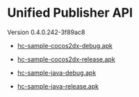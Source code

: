 # Unified Publisher API 

 Version 0.4.0.242-3f89ac8

* [hc-sample-cocos2dx-debug.apk](https://honeycomb-bucket.s3.amazonaws.com/hc-sample-cocos2dx-debug.apk?AWSAccessKeyId=AKIAIGXRM4NA6YIFQINA&Signature=%2F2KCkwVPDjYb0sDYKSRcl6XFBxo%3D&Expires=1442320308)

* [hc-sample-cocos2dx-release.apk](https://honeycomb-bucket.s3.amazonaws.com/hc-sample-cocos2dx-release.apk?Signature=GXC9BZy%2BOAawF7Mt%2BVmJFMldEKM%3D&AWSAccessKeyId=AKIAIGXRM4NA6YIFQINA&Expires=1442320375)

* [hc-sample-java-debug.apk](https://honeycomb-bucket.s3.amazonaws.com/hc-sample-java-debug.apk?Signature=9os7z1rUt2NceRwrQ2kL7slXsqA%3D&AWSAccessKeyId=AKIAIGXRM4NA6YIFQINA&Expires=1442320389)

* [hc-sample-java-release.apk](https://honeycomb-bucket.s3.amazonaws.com/hc-sample-java-release.apk?Signature=yVEPd3ryxlqPTluQ%2BKuOWc3AYD8%3D&AWSAccessKeyId=AKIAIGXRM4NA6YIFQINA&Expires=1442320404)

